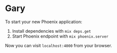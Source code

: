 # Gary

To start your new Phoenix application:

1. Install dependencies with `mix deps.get`
2. Start Phoenix endpoint with `mix phoenix.server`

Now you can visit `localhost:4000` from your browser.

